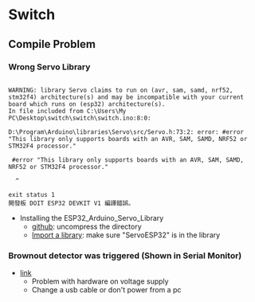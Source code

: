 # Switch
## Compile Problem
### Wrong Servo Library
```

WARNING: library Servo claims to run on (avr, sam, samd, nrf52, stm32f4) architecture(s) and may be incompatible with your current board which runs on (esp32) architecture(s).
In file included from C:\Users\My PC\Desktop\switch\switch\switch.ino:8:0:

D:\Program\Arduino\libraries\Servo\src/Servo.h:73:2: error: #error "This library only supports boards with an AVR, SAM, SAMD, NRF52 or STM32F4 processor."

 #error "This library only supports boards with an AVR, SAM, SAMD, NRF52 or STM32F4 processor."

  ^

exit status 1
開發板 DOIT ESP32 DEVKIT V1 編譯錯誤。

```
* Installing the ESP32_Arduino_Servo_Library
	* [github](https://github.com/RoboticsBrno/ServoESP32): uncompress the directory
	* [Import a library](https://www.arduino.cc/en/guide/libraries): make sure "ServoESP32" is in the library

### Brownout detector was triggered (Shown in Serial Monitor)
* [link](https://www.reddit.com/r/esp32/comments/brt87e/brownout_detector_was_triggered_when_activating/)
	* Problem with hardware on voltage supply
	* Change a usb cable or don't power from a pc
